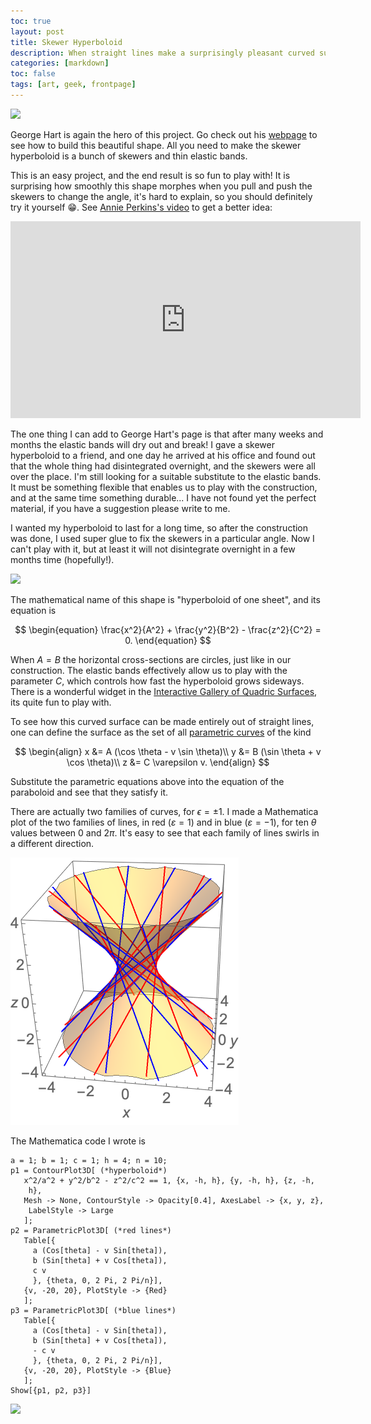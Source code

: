 ```yaml
---
toc: true
layout: post
title: Skewer Hyperboloid
description: When straight lines make a surprisingly pleasant curved surface
categories: [markdown]
toc: false
tags: [art, geek, frontpage]
---
```



![](https://lh3.googleusercontent.com/bSIT1Wx9m6EHOE1rEXAfqcg_w7RWkpusE7rFfIxnPCQrziwVkGV51cWHwdvFxaOPh62CP-1bDEqzi0A4rn85lVngaKIgtMp2Oi-TNKDj-fjFggYSwS3VYxR1bpT9NR1sOqYXRBEd3K8=w2400)

George Hart is again the hero of this project.
Go check out his [webpage](https://www.georgehart.com/skewers/skewer-hyperboloid.html) to see how to build this beautiful shape.
All you need to make the skewer hyperboloid is a bunch of skewers and thin elastic bands.

This is an easy project, and the end result is so fun to play with!
It is surprising how smoothly this shape morphes when you pull and push the skewers to change the angle, it's hard to explain, so you should definitely try it yourself 😁.
See [Annie Perkins's video](https://arbitrarilyclose.com/2020/05/11/mathartchallenge-day-55-hyperboloid-george-hart/) to get a better idea:

<iframe width="560" height="315" src="https://videopress.com/embed/1GgXbg78" frameborder="0" allowfullscreen></iframe>
<script src="https://videopress.com/videopress-iframe.js"></script>

The one thing I can add to George Hart's page is that after many weeks and months the elastic bands will dry out and break!
I gave a skewer hyperboloid to a friend, and one day he arrived at his office and found out that the whole thing had disintegrated overnight, and the skewers were all over the place.
I'm still looking for a suitable substitute to the elastic bands. It must be something flexible that enables us to play with the construction, and at the same time something durable...
I have not found yet the perfect material, if you have a suggestion please write to me.

I wanted my hyperboloid to last for a long time, so after the construction was done, I used super glue to fix the skewers in a particular angle.
Now I can't play with it, but at least it will not disintegrate overnight in a few months time (hopefully!).

![](https://lh3.googleusercontent.com/JOawpE_90tFO1wExDW7ntL5zuQjUc1MIF18RN-uX9Ll_CtS9Q0j8e0-_fX_tHwULwuRxScTcLljivn_jc-Lyycq9SJftYeEi1_flGS1AOlzu6CbKZJsAFsx0Cvd7oM3_piY26i9vtoY=w2400)

The mathematical name of this shape is "hyperboloid of one sheet", and its equation is

$$
\begin{equation}
\frac{x^2}{A^2} + \frac{y^2}{B^2} - \frac{z^2}{C^2} = 0.
\end{equation}
$$

When $A=B$ the horizontal cross-sections are circles, just like in our construction.
The elastic bands effectively allow us to play with the parameter $C$, which controls how fast the hyperboloid grows sideways.
There is a wonderful widget in the [Interactive Gallery of Quadric Surfaces](https://nmd.pages.math.illinois.edu/quadrics/hyper1.html), its quite fun to play with.

To see how this curved surface can be made entirely out of straight lines, one can define the surface as the set of all [parametric curves](https://mathcurve.com/surfaces.gb/hyperboloid/hyperboloid1.shtml) of the kind

$$
\begin{align}
x &= A (\cos \theta - v \sin \theta)\\
y &= B (\sin \theta + v \cos \theta)\\
z &= C \varepsilon v.
\end{align}
$$

Substitute the parametric equations above into the equation of the paraboloid and see that they satisfy it.

There are actually two families of curves, for $\epsilon=\pm 1$.
I made a Mathematica plot of the two families of lines, in red ($\varepsilon=1$) and in blue ($\varepsilon=-1$), for ten $\theta$ values between 0 and $2\pi$.
It's easy to see that each family of lines swirls in a different direction.

![](/archive/blog/one-sheet-hyperboloid.png)

The Mathematica code I wrote is

```
a = 1; b = 1; c = 1; h = 4; n = 10;
p1 = ContourPlot3D[ (*hyperboloid*)   
   x^2/a^2 + y^2/b^2 - z^2/c^2 == 1, {x, -h, h}, {y, -h, h}, {z, -h, 
    h},
   Mesh -> None, ContourStyle -> Opacity[0.4], AxesLabel -> {x, y, z},
    LabelStyle -> Large
   ];
p2 = ParametricPlot3D[ (*red lines*)
   Table[{
     a (Cos[theta] - v Sin[theta]),
     b (Sin[theta] + v Cos[theta]),
     c v
     }, {theta, 0, 2 Pi, 2 Pi/n}],
   {v, -20, 20}, PlotStyle -> {Red}
   ];
p3 = ParametricPlot3D[ (*blue lines*)
   Table[{
     a (Cos[theta] - v Sin[theta]),
     b (Sin[theta] + v Cos[theta]),
     - c v
     }, {theta, 0, 2 Pi, 2 Pi/n}],
   {v, -20, 20}, PlotStyle -> {Blue}
   ];
Show[{p1, p2, p3}]
```

![](https://lh3.googleusercontent.com/AUr9JxSqmlUh-5msmjWsPWkhDfaEu4Bs_sBySuug0RbnIXe0s_pQMQIU8VvTqCnVm28oB1gjxBvMRbn6vRP-Xjj44utw9QyU0Jl9iy1a--cOpYwX_nkCSyCAZhEeXtyQ_VS-Rw_gvjQ=w2400)








